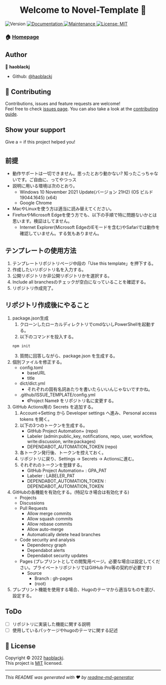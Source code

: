 <h1 align="center">Welcome to Novel-Template 👋</h1>
<p>
  <img alt="Version" src="https://img.shields.io/badge/version-1.0.0-blue.svg?cacheSeconds=2592000" />
  <a href="https://github.com/haoblackj/Novel-Template#readme" target="_blank">
    <img alt="Documentation" src="https://img.shields.io/badge/documentation-yes-brightgreen.svg" />
  </a>
  <a href="https://github.com/haoblackj/Novel-Template/graphs/commit-activity" target="_blank">
    <img alt="Maintenance" src="https://img.shields.io/badge/Maintained%3F-yes-green.svg" />
  </a>
  <a href="https://github.com/haoblackj/Novel-Template/blob/master/LICENSE" target="_blank">
    <img alt="License: MIT" src="https://img.shields.io/github/license/haoblackj/Novel-Template" />
  </a>
</p>


### 🏠 [Homepage](https://github.com/haoblackj/Novel-Template#readme)

## Author

👤 **haoblackj**

* Github: [@haoblackj](https://github.com/haoblackj)

## 🤝 Contributing

Contributions, issues and feature requests are welcome!<br />Feel free to check [issues page](https://github.com/haoblackj/Novel-Template/issues). You can also take a look at the [contributing guide](https://github.com/haoblackj/Novel-Template/blob/master/CONTRIBUTING.md).

## Show your support

Give a ⭐️ if this project helped you!

##  前提
- 動作サポートは一切できません。思ったとおり動かない? 知ったこっちゃないです。ご自由に、ってやつっス
-  説明に用いる環境は次のとおり。
    - Windows 10 November 2021 Update(バージョン 21H2) (OS ビルド 19044.1645) (x64)
    - Google Chrome
- MacやLinuxを使う方は適当に読み替えてください。
- FirefoxやMicrosoft Edgeを使う方でも、以下の手順で特に問題ないかとは思います。検証はしてません。
    - Internet Explorer(Microsoft EdgeのIEモードを含む)やSafariでは動作を確認していません。する気もありません。
##  テンプレートの使用方法
1.  テンプレートリポジトリページ中段の「Use this template」を押下する。
2.  作成したいリポジトリ名を入力する。
3.  公開リポジトリか非公開リポジトリかを選択する。
4.  Include all branchesのチェックが空白になっていることを確認する。
5.  リポジトリ作成完了。
## リポジトリ作成後にやること
1.  package.json生成
    1.  クローンしたローカルディレクトリでcmdないしPowerShellを起動する。
    2.  以下のコマンドを投入する。
    ~~~cmd:generate package.json
    npm init
    ~~~
    3.  質問に回答しながら、package.json を生成する。
3.  個別ファイルを修正する。
    - config.toml
        - baseURL
        - title
    - dict/dict.yml
        - それぞれの固有名詞あたりを書いたらいいんじゃないですかね。
    - .github/ISSUE_TEMPLATE/config.yml
        - 《Project Name》 をリポジトリ名に変更する。
2.  GitHub Actions用の Secrets を追加する。
    1.  Account→Setting から Developer settings へ進み、Personal access tokens を開く。
    2.  以下の3つのトークンを生成する。
        - GitHub Project Automation+ (repo)
        - Labeler (admin:public_key, notifications, repo, user, workflow, write:discussion, write:packages)
        - DEPENDABOT_AUTOMATION_TOKEN (repo)
    3.  各トークン発行後、トークンを控えておく。
    4.  リポジトリに戻り、Settings → Secrets → Actionsに進む。
    5.  それぞれのトークンを登録する。
        - GitHub Project Automation+ : GPA_PAT
        - Labeler : LABELER_PAT
        - DEPENDABOT_AUTOMATION_TOKEN : DEPENDABOT_AUTOMATION_TOKEN
4.  GitHubの各機能を有効化する。(特記なき場合は有効化する)
    - Projects
    - Discussions
    - Pull Requests
        - Allow merge commits
        - Allow squash commits
        - Allow rebase commits
        - Allow auto-merge
        - Automatically delete head branches
    - Code security and analysis
        - Dependency graph
        - Dependabot alerts
        - Dependabot security updates
    - Pages (プレプリントとしての閲覧用ページ。必要な場合は設定してください。プライベートリポジトリではGitHub Pro等の契約が必要です)
        - Source
            - Branch : gh-pages
            - (root)
5.  プレプリント機能を使用する場合、Hugoのテーマから適当なものを選び、設定する。

## ToDo
- [ ] リポジトリに実装した機能に関する説明
- [ ] 使用しているパッケージやhugoのテーマに関する記述

## 📝 License

Copyright © 2022 [haoblackj](https://github.com/haoblackj).<br />
This project is [MIT](https://github.com/haoblackj/Novel-Template/blob/master/LICENSE) licensed.

***
_This README was generated with ❤️ by [readme-md-generator](https://github.com/kefranabg/readme-md-generator)_
